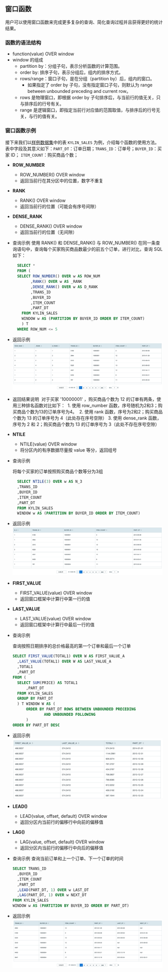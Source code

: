 ## 窗口函数

用户可以使用窗口函数来完成更多复杂的查询、简化查询过程并且获得更好的统计结果。

### 函数的语法结构

- function(value) OVER window
- window 的组成
  - partition by：分组子句，表示分析函数的计算范围。
  - order by: 排序子句，表示分组后，组内的排序方式。
  - rows/range：窗口子句，是在分组（partition by）后，组内的窗口。
    - 如果指定了 order by 子句，没有指定窗口子句，则默认为 range between unbounded preceding and current row。
  - rows 是物理窗口，即根据 order by 子句排序后，与当前行的值无关，只与排序后的行号有关。
  - range 是逻辑窗口，即指定当前行对应值的范围取值，与排序后的行号无关，与行的值有关。

### 窗口函数示例

接下来我们以[样例数据集](../../../appendix/sample_dataset.cn.md)中的表 `KYLIN_SALES` 为例，介绍每个函数的使用方法。表中字段及其意义如下：`PART_DT`：订单日期；`TRANS_ID`：订单号；`BUYER_ID`：买家 ID； `ITEM_COUNT`：购买商品个数；

- **ROW_NUMBER**

  - ROW_NUMBER() OVER window
  - 返回当前行在其分区中的位置，数字不重复

- **RANK** 

  - RANK() OVER window
  - 返回当前行的位置（可能会有序号间隙）

- **DENSE_RANK**

  - DENSE_RANK() OVER window
  - 返回当前行的位置（无间隙）

- 查询示例
  使用 RANK() 和 DENSE_RANK() 与 ROW_NUMBER() 在同一条查询语句中，查询每个买家购买商品数最少的前五个订单，进行对比，查询 SQL 如下：

  ```SQL
    SELECT *
    FROM (
    SELECT ROW_NUMBER() OVER w AS ROW_NUM
          ,RANK() OVER w AS _RANK
          ,DENSE_RANK() OVER w AS D_RANK
          ,TRANS_ID
          ,BUYER_ID
          ,ITEM_COUNT
          ,PART_DT
      FROM KYLIN_SALES 
      WINDOW w AS (PARTITION BY BUYER_ID ORDER BY ITEM_COUNT)
      ) T
    WHERE ROW_NUM <= 5
  ```

- 返回示例
  ![ROW_NUMBER，RANK，DENSE_RANK 查询返回示例](images/rank_and_drank_cn.png)

- 返回结果说明
  ​    对于买家 '10000001' ，购买商品个数为 12 的订单有两条，使用三种排名函数对比如下：
  ​    1. 使用 row_number 函数，序号随机为2和3；购买商品个数为13的订单序号为4。
  ​    2. 使用 rank 函数，序号为2和2；购买商品个数为 13 的订单序号为 4（此处存在序号空隙）
  ​    3. 使用 dense_rank 函数，序号为 2 和 2；购买商品个数为 13 的订单序号为 3（此处不存在序号空隙）



- **NTILE**

  - NTILE(value) OVER window
  - 将分区内的有序数据尽量按 value 等分，返回组号

- 查询示例

  将每个买家的订单按照购买商品个数等分为3组

  ```SQL
    SELECT NTILE(3) OVER w AS N_3
    ,TRANS_ID
    ,BUYER_ID
    ,ITEM_COUNT
    ,PART_DT
    FROM KYLIN_SALES
    WINDOW w AS (PARTITION BY BUYER_ID ORDER BY ITEM_COUNT)
  ```

- 返回示例
  ![NTILE 查询返回示例](images/ntile_cn.png)

- **FIRST_VALUE**

  - FIRST_VALUE(value) OVER window
  - 返回窗口框架中计算行中第一行的值

- **LAST_VALUE**
  - LAST_VALUE(value) OVER window
  - 返回窗口框架中计算行中最后一行的值 

- 查询示例

  查询按照日期排序的总价格最高的第一个订单和最后一个订单

  ```SQL
  SELECT FIRST_VALUE(TOTAL1) OVER W AS FIRST_VALUE_A
  	,LAST_VALUE(TOTAL1) OVER W AS LAST_VALUE_A
  	,TOTAL1
  	,PART_DT
  FROM (
  	SELECT SUM(PRICE) AS TOTAL1
  		,PART_DT
  	FROM KYLIN_SALES
  	GROUP BY PART_DT
  	) T WINDOW W AS (
  		ORDER BY PART_DT ROWS BETWEEN UNBOUNDED PRECEDING
  				AND UNBOUNDED FOLLOWING
  		)
  ORDER BY PART_DT DESC
  ```

- 返回示例
  ![first_value 和 last_value 查询返回示例](images/first_last_value_cn.png)

- **LEAD()**
  - LEAD(value, offset, default) OVER window
  - 返回分区内当前行的偏移行中向前的偏移值
- **LAG()**
  - LAG(value, offset, default) OVER window
  - 返回分区内当前行的偏移行中向后的偏移值

- 查询示例
  查询当前订单和上一个订单、下一个订单的时间

  ```SQL
  SELECT TRANS_ID
    ,BUYER_ID
    ,ITEM_COUNT
    ,PART_DT
    ,LEAD(PART_DT, 1) OVER w LAST_DT
    ,LAG(PART_DT, 1) OVER w NEXT_DT
  FROM KYLIN_SALES 
  WINDOW w AS (PARTITION BY BUYER_ID ORDER BY PART_DT)
  ```

- 返回示例
  ![LEAD 和 LAG 查询返回示例](images/lead_lag_cn.png)

